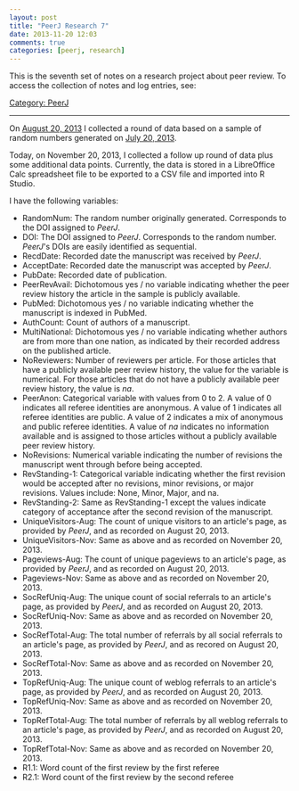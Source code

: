 ```yaml
---
layout: post
title: "PeerJ Research 7"
date: 2013-11-20 12:03
comments: true
categories: [peerj, research]
---
```


This is the seventh set of notes on a research project about peer
review. To access the collection of notes and log entries, see:

[Category: PeerJ](/blog/categories/peerj)

---

On [August 20, 2013](/blog/2013/08/20/peerj-research-2/) I
collected a round of data based on a sample of random numbers
generated on [July 20, 2013](/blog/2013/07/20/peerj-research/).

Today, on November 20, 2013, I collected a follow up round of data
plus some additional data points. Currently, the data is stored in
a LibreOffice Calc spreadsheet file to be exported to a CSV file
and imported into R Studio.

I have the following variables:

* RandomNum: The random number originally generated. Corresponds
  to the DOI assigned to *PeerJ*.
* DOI: The DOI assigned to *PeerJ*. Corresponds to the random
  number. *PeerJ*'s DOIs are easily identified as sequential.
* RecdDate: Recorded date the manuscript was received by *PeerJ*.
* AcceptDate: Recorded date the manuscript was accepted by
  *PeerJ*.
* PubDate: Recorded date of publication.
* PeerRevAvail: Dichotomous yes / no variable indicating whether
  the peer review history the article in the sample is publicly
  available.
* PubMed: Dichotomous yes / no variable indicating whether the
  manuscript is indexed in PubMed.
* AuthCount: Count of authors of a manuscript.
* MultiNational: Dichotomous yes / no variable indicating whether
  authors are from more than one nation, as indicated by their
  recorded address on the published article.
* NoReviewers: Number of reviewers per article. For those articles
  that have a publicly available peer review history, the value
  for the variable is numerical. For those articles that do not
  have a publicly available peer review history, the value is
  *na*.
* PeerAnon: Categorical variable with values from 0 to 2. A value
  of 0 indicates all referee identities are anonymous. A value of
  1 indicates all referee identities are public. A value of 2
  indicates a mix of anonymous and public referee identities. A
  value of *na* indicates no information available and is assigned
  to those articles without a publicly available peer review
  history.
* NoRevisions: Numerical variable indicating the number of
  revisions the manuscript went through before being accepted.
* RevStanding-1: Categorical variable indicating whether the first
  revision would be accepted after no revisions, minor revisions,
  or major revisions. Values include: None, Minor, Major, and na.
* RevStanding-2: Same as RevStanding-1 except the values indicate
  category of acceptance after the second revision of the
  manuscript.
* UniqueVisitors-Aug: The count of unique visitors to an article's
  page, as provided by *PeerJ*, and as recorded on August 20,
  2013.
* UniqueVisitors-Nov: Same as above and as recorded on November
  20, 2013.
* Pageviews-Aug: The count of unique pageviews to an article's
  page, as provided by *PeerJ*, and as recorded on August 20,
  2013.
* Pageviews-Nov: Same as above and as recorded on November 20,
  2013.
* SocRefUniq-Aug: The unique count of social referrals to an
  article's page, as provided by *PeerJ*, and as recorded on
  August 20, 2013.
* SocRefUniq-Nov: Same as above and as recorded on November 20,
  2013.
* SocRefTotal-Aug: The total number of referrals by all social
  referrals to an article's page, as provided by *PeerJ*, and as
  recored on August 20, 2013.
* SocRefTotal-Nov: Same as above and as recorded on November 20,
  2013.
* TopRefUniq-Aug: The unique count of weblog referrals to an
  article's page, as provided by *PeerJ*, and as recorded on
  August 20, 2013.
* TopRefUniq-Nov: Same as above and as recorded on November 20,
  2013.
* TopRefTotal-Aug: The total number of referrals by all weblog
  referrals to an article's page, as provided by *PeerJ*, and as
  recorded on August 20, 2013.
* TopRefTotal-Nov: Same as above and as recorded on November 20,
  2013.
* R1.1: Word count of the first review by the first referee
* R2.1: Word count of the first review by the second referee
